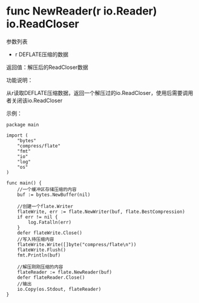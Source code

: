 ﻿# func NewReader(r io.Reader) io.ReadCloser

参数列表

- r DEFLATE压缩的数据

返回值：解压后的ReadCloser数据 

功能说明：

从r读取DEFLATE压缩数据，返回一个解压过的io.ReadCloser，使用后需要调用者关闭该io.ReadCloser

示例：

	package main
	
	import (
		"bytes"
		"compress/flate"
		"fmt"
		"io"
		"log"
		"os"
	)
	
	func main() {
		//一个缓冲区存储压缩的内容
		buf := bytes.NewBuffer(nil)
	
		//创建一个flate.Writer
		flateWrite, err := flate.NewWriter(buf, flate.BestCompression)
		if err != nil {
			log.Fatalln(err)
		}
		defer flateWrite.Close()
		//写入待压缩内容
		flateWrite.Write([]byte("compress/flate\n"))
		flateWrite.Flush()
		fmt.Println(buf)
	
		//解压刚刚压缩的内容
		flateReader := flate.NewReader(buf)
		defer flateReader.Close()
		//输出
		io.Copy(os.Stdout, flateReader)
	}
